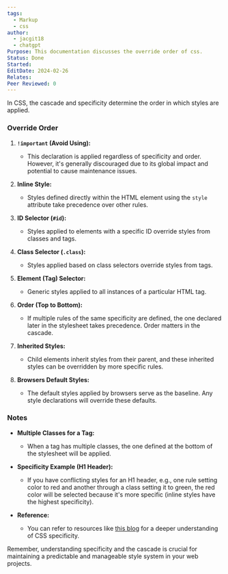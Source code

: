 ```yaml
---
tags:
  - Markup
  - css
author:
  - jacgit18
  - chatgpt
Purpose: This documentation discusses the override order of css.
Status: Done
Started: 
EditDate: 2024-02-26
Relates: 
Peer Reviewed: 0
---
```

In CSS, the cascade and specificity determine the order in which styles are applied.

### Override Order

1. **`!important` (Avoid Using):**
   - This declaration is applied regardless of specificity and order. However, it's generally discouraged due to its global impact and potential to cause maintenance issues.

2. **Inline Style:**
   - Styles defined directly within the HTML element using the `style` attribute take precedence over other rules.

3. **ID Selector (`#id`):**
   - Styles applied to elements with a specific ID override styles from classes and tags.

4. **Class Selector (`.class`):**
   - Styles applied based on class selectors override styles from tags.

5. **Element (Tag) Selector:**
   - Generic styles applied to all instances of a particular HTML tag.

6. **Order (Top to Bottom):**
   - If multiple rules of the same specificity are defined, the one declared later in the stylesheet takes precedence. Order matters in the cascade.

7. **Inherited Styles:**
   - Child elements inherit styles from their parent, and these inherited styles can be overridden by more specific rules.

8. **Browsers Default Styles:**
   - The default styles applied by browsers serve as the baseline. Any style declarations will override these defaults.

### Notes
- **Multiple Classes for a Tag:**
  - When a tag has multiple classes, the one defined at the bottom of the stylesheet will be applied.

- **Specificity Example (H1 Header):**
  - If you have conflicting styles for an H1 header, e.g., one rule setting color to red and another through a class setting it to green, the red color will be selected because it's more specific (inline styles have the highest specificity).

- **Reference:**
  - You can refer to resources like [this blog](https://blog.webdevsimplified.com/2020-02/css-specificity/) for a deeper understanding of CSS specificity.

Remember, understanding specificity and the cascade is crucial for maintaining a predictable and manageable style system in your web projects.